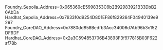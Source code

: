 Foundry_Sepolia_Address=0x065369cE5998353C9b2B92983921B33DbB26AbDa
Hardhat_Sepolia_Address=0x793310d9254D801EF86f829264F04940139e9297
Foundry_CoreDAO_Address=0x7880dd858Bedfb3Acc34006d7Ab96b3c152DF9DF
Hardhat_CoreDAO_Address=0x2a3C594853706B43893F3f977815B03F622af78b